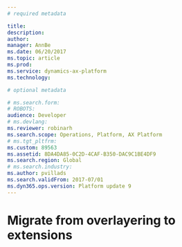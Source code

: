 ```yaml
---
# required metadata

title: 
description: 
author: 
manager: AnnBe
ms.date: 06/20/2017
ms.topic: article
ms.prod: 
ms.service: dynamics-ax-platform
ms.technology: 

# optional metadata

# ms.search.form: 
# ROBOTS: 
audience: Developer
# ms.devlang: 
ms.reviewer: robinarh
ms.search.scope: Operations, Platform, AX Platform
# ms.tgt_pltfrm: 
ms.custom: 89563
ms.assetid: 8DA4DA85-0C2D-4CAF-B350-DAC9C1BE4DF9
ms.search.region: Global
# ms.search.industry: 
ms.author: pvillads
ms.search.validFrom: 2017-07/01
ms.dyn365.ops.version: Platform update 9
---
```


# Migrate from overlayering to extensions
